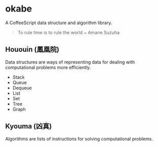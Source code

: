 okabe
=====

A CoffeeScript data structure and algorithm library.

> To rule time is to rule the world ~ Amane Suzuha

Hououin (鳳凰院)
----------------
Data structures are ways of representing data for dealing with computational problems more efficiently.

- Stack
- Queue
- Dequeue
- List
- Set
- Tree
- Graph

Kyouma (凶真)
-------------
Algorithms are lists of instructions for solving computational problems.
